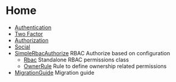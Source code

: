 Home
====
* [Authentication](Documentation/Authentication.md)
 * [Two Factor](Documentation/TwoFactor.md)
* [Authorization](Documentation/Authorization.md)
* [Social](Documentation/Social.md)
* [SimpleRbacAuthorize](Documentation/SimpleRbacAuthorize.md) RBAC Authorize based on configuration
  * [Rbac](Documentation/Rbac.md) Standalone RBAC permissions class
  * [OwnerRule](Documentation/OwnerRule.md) Rule to define ownership related permissions
* [MigrationGuide](Documentation/MigrationGuide.md) Migration guide

